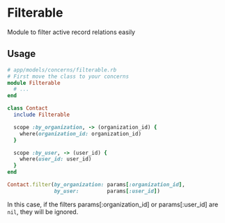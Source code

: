 # Filterable
Module to filter active record relations easily

## Usage
```ruby
# app/models/concerns/filterable.rb
# First move the class to your concerns
module Filterable
  # ...
end

```

```ruby
class Contact
  include Filterable

  scope :by_organization, -> (organization_id) {
    where(organization_id: organization_id)
  }

  scope :by_user, -> (user_id) {
    where(user_id: user_id)
  }
end
```

```ruby
Contact.filter(by_organization: params[:organization_id],
               by_user:         params[:user_id])
```

In this case, if the filters params[:organization_id] or params[:user_id] are `nil`, they will be ignored.

